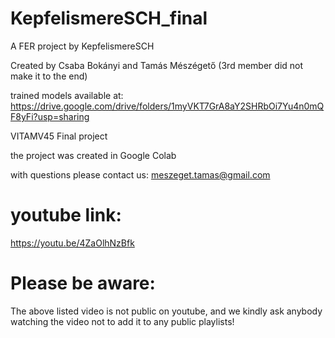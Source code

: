 # KepfelismereSCH_final
A FER project by KepfelismereSCH

Created by Csaba Bokányi and Tamás Mészégető (3rd member did not make it to the end)

trained models available at:
https://drive.google.com/drive/folders/1myVKT7GrA8aY2SHRbOi7Yu4n0mQF8yFi?usp=sharing

VITAMV45 Final project

the project was created in Google Colab

with questions please contact us:
meszeget.tamas@gmail.com


# youtube link:
https://youtu.be/4ZaOlhNzBfk

# Please be aware:
The above listed video is not public on youtube, and we kindly ask anybody watching the video not to add it to any public playlists!

